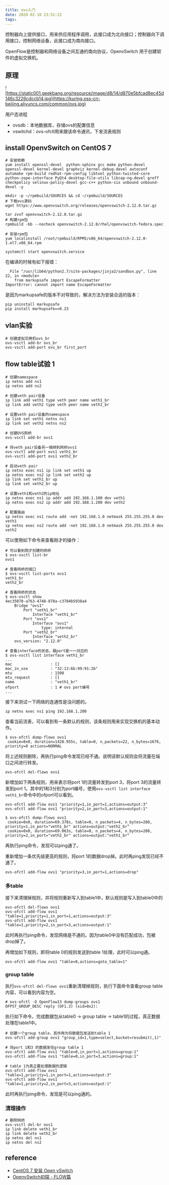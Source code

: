 ```yaml
---
title: ovs入门
date: 2020-02-10 23:52:22
tags:
---
```


控制器向上提供接口，用来供应用程序调用，此接口成为北向接口；控制器向下调用接口，控制网络设备，此接口成为南向接口。

OpenFlow是控制器和网络设备之间互通的南向协议，OpenvSwitch 用于创建软件的虚拟交换机。

## 原理

![https://static001.geekbang.org/resource/image/d8/14/d870e5bfcad8ec45d146c3226cdccb14.jpg](https://kuring.oss-cn-beijing.aliyuncs.com/common/ovs.jpg)

用户态进程

- ovsdb：本地数据库，存储ovs的配置信息
- vswitchd：ovs-ofctl用来跟该命令通讯，下发流表规则

## install OpenvSwitch on CentOS 7

```
# 安装依赖
yum install openssl-devel  python-sphinx gcc make python-devel openssl-devel kernel-devel graphviz kernel-debug-devel autoconf automake rpm-build redhat-rpm-config libtool python-twisted-core python-zope-interface PyQt4 desktop-file-utils libcap-ng-devel groff checkpolicy selinux-policy-devel gcc-c++ python-six unbound unbound-devel -y

mkdir -p ~/rpmbuild/SOURCES && cd ~/rpmbuild/SOURCES
# 下载ovs源码
wget https://www.openvswitch.org/releases/openvswitch-2.12.0.tar.gz

tar zvxf openvswitch-2.12.0.tar.gz
# 构建rpm包
rpmbuild -bb --nocheck openvswitch-2.12.0/rhel/openvswitch-fedora.spec

# 安装rpm包
yum localinstall /root/rpmbuild/RPMS/x86_64/openvswitch-2.12.0-1.el7.x86_64.rpm

systemctl start openvswitch.service
```

在编译的时候有如下报错：

```
  File "/usr/lib64/python2.7/site-packages/jinja2/sandbox.py", line 22, in <module>
    from markupsafe import EscapeFormatter
ImportError: cannot import name EscapeFormatter
```

是因为markupsafe的版本不对导致的，解决方法为安装合适的版本：

```
pip uninstall markupsafe
pip install markupsafe==0.23
```

## vlan实验

```
# 创建虚拟交换机ovs_br
ovs-vsctl add-br ovs_br
ovs-vsctl add-port ovs_br first_port
```

## flow table试验 1

```
# 创建namespace
ip netns add ns1
ip netns add ns2

# 创建veth pair设备
ip link add veth1 type veth peer name veth1_br
ip link add veth2 type veth peer name veth2_br

# 设置veth pair设备的namespace
ip link set veth1 netns ns1
ip link set veth2 netns ns2

# 创建OVS网桥
ovs-vsctl add-br ovs1

# 将veth pair设备另一端绑到网桥ovs1
ovs-vsctl add-port ovs1 veth1_br
ovs-vsctl add-port ovs1 veth2_br

# 启动veth pair
ip netns exec ns1 ip link set veth1 up
ip netns exec ns2 ip link set veth2 up
ip link set veth1_br up
ip link set veth2_br up

# 设置veth1和veth2的ip地址
ip netns exec ns1 ip addr add 192.168.1.100 dev veth1
ip netns exec ns2 ip addr add 192.168.1.200 dev veth2

# 配置路由
ip netns exec ns1 route add -net 192.168.1.0 netmask 255.255.255.0 dev veth1
ip netns exec ns2 route add -net 192.168.1.0 netmask 255.255.255.0 dev veth2
```

可以使用如下命令来查看刚才的操作：

```
# 可以看到刚才创建的网桥
$ ovs-vsctl list-br
ovs1

# 查看网桥的端口
$ ovs-vsctl list-ports ovs1
veth1_br
veth2_br

# 查看网桥的状态
$ ovs-vsctl show
4ec35070-a763-4748-878a-c3784b5938a4
    Bridge "ovs1"
        Port "veth1_br"
            Interface "veth1_br"
        Port "ovs1"
            Interface "ovs1"
                type: internal
        Port "veth2_br"
            Interface "veth2_br"
    ovs_version: "2.12.0"

# 查看interface的状态，跟port是一一对应的
$ ovs-vsctl list interface veth1_br
...
mac                 : []
mac_in_use          : "32:13:6b:99:91:2b"
mtu                 : 1500
mtu_request         : []
name                : "veth1_br"
ofport              : 1 # ovs port编号
...
```

接下来测试一下网络的连通性是没问题的。

```
ip netns exec ns1 ping 192.168.1.200
```

查看当前流表，可以看到有一条默认的规则，该条规则用来实现交换机的基本动作。

```
$ ovs-ofctl dump-flows ovs1
 cookie=0x0, duration=1428.955s, table=0, n_packets=22, n_bytes=1676, priority=0 actions=NORMAL
```

将上述规则删除，再执行ping命令发现已经不通。说明该默认规则会将流量在端口之间进行转发。

```
ovs-ofctl del-flows ovs1
```

新增加如下两条规则，用来表示将port 1的流量转发到port 3，将port 3的流量转发到port 1。其中的1和3分别为port编号，使用`ovs-vsctl list interface veth1_br`命令中的ofport可以看到。

```
ovs-ofctl add-flow ovs1 "priority=1,in_port=1,actions=output:3"
ovs-ofctl add-flow ovs1 "priority=2,in_port=3,actions=output:1"

$ ovs-ofctl dump-flows ovs1
 cookie=0x0, duration=69.378s, table=0, n_packets=4, n_bytes=280, priority=1,in_port="veth1_br" actions=output:"veth2_br"
 cookie=0x0, duration=69.063s, table=0, n_packets=4, n_bytes=280, priority=2,in_port="veth2_br" actions=output:"veth1_br"
```

再执行ping命令，发现可以ping通了。

重新增加一条优先级更高的规则，将port 1的数据drop掉。此时再ping发现已经不通了。

```
ovs-ofctl add-flow ovs1 "priority=3,in_port=1,actions=drop"
```

### 多table

接下来清理掉规则，并将规则重新写入到table1中，默认规则是写入到table0中的

```
ovs-ofctl del-flows ovs1
ovs-ofctl add-flow ovs1 "table=1,priority=1,in_port=1,actions=output:3"
ovs-ofctl add-flow ovs1 "table=1,priority=2,in_port=3,actions=output:1"
```

此时再执行ping命令，发现网络是不通的。因为table0中没有匹配成功，包被drop掉了。

再增加如下规则，即将table 0的规则发送到table 1处理，此时可以ping通。

```
ovs-ofctl add-flow ovs1 "table=0,actions=goto_table=1"
```

### group table

执行`ovs-ofctl del-flows ovs1`重新清理掉规则，执行下面命令查看group table内容，可以看到内容为空。

```
# ovs-ofctl -O OpenFlow13 dump-groups ovs1
OFPST_GROUP_DESC reply (OF1.3) (xid=0x2):
```

执行如下命令，完成数据包从table0 -> group table -> table1的过程，真正数据处理在table1中。

```
# 创建一个group table，其作用为将数据包发送到table 1
ovs-ofctl add-group ovs1 "group_id=1,type=select,bucket=resubmit(,1)"

# 将port 1和3 的数据发往group table 1
ovs-ofctl add-flow ovs1 "table=0,in_port=1,actions=group:1"
ovs-ofctl add-flow ovs1 "table=0,in_port=3,actions=group:1"

# table 1为真正要处理数据的逻辑
ovs-ofctl add-flow ovs1 "table=1,priority=1,in_port=1,actions=output:3"
ovs-ofctl add-flow ovs1 "table=1,priority=2,in_port=3,actions=output:1"
```

此时再执行ping命令，发现是可以ping通的。

### 清理操作

```
# 删除网桥
ovs-vsctl del-br ovs1
ip link delete veth1_br
ip link delete veth2_br
ip netns del ns1
ip netns del ns2
```

## reference

- [CentOS 7 安装 Open vSwitch](https://zhuanlan.zhihu.com/p/63114462)
- [OpenvSwitch初探 - FLOW篇](https://zpzhou.com/archives/ovs_flow.html)

